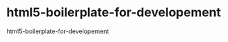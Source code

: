 html5-boilerplate-for-developement
==================================

html5-boilerplate-for-developement
